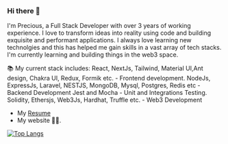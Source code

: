 ### Hi there 👋

I'm Precious, a Full Stack Developer with over 3 years of working experience. I love to transform ideas into reality using code and building exquisite and 
performant applications. I always love learning new technolgies and this has helped me gain skills in a vast array of tech stacks. I'm currently learning and building things in the web3 space.

📚 My current stack includes:
React, NextJs, Tailwind, Material UI,Ant design, Chakra UI, Redux, Formik etc. - Frontend development.
NodeJs, ExpressJs, Laravel, NESTJS, MongoDB, Mysql, Postgres, Redis etc - Backend Development
Jest and Mocha - Unit and Integrations Testing.
Solidity, Ethersjs, Web3Js, Hardhat, Truffle etc. - Web3 Development

- My [Resume](https://docs.google.com/document/d/1kzJ0crZBq4kBQ-KHL86XdDKdad_s7NQa/edit)
- My website 👨‍💻.

[![Top Langs](https://github-readme-stats.vercel.app/api/top-langs/?username=Preshy-Jones)](https://github.com/anuraghazra/github-readme-stats)

<!--
**Preshy-Jones/Preshy-Jones** is a ✨ _special_ ✨ repository because its `README.md` (this file) appears on your GitHub profile.

Here are some ideas to get you started:

- 🔭 I’m currently working on ...
- 🌱 I’m currently learning ...
- 👯 I’m looking to collaborate on ...
- 🤔 I’m looking for help with ...
- 💬 Ask me about ...
- 📫 How to reach me: ...
- 😄 Pronouns: ...
- ⚡ Fun fact: ...
-->
